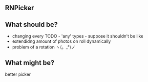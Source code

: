 ## RNPicker

## What should be?

 - changing every TODO - 'any' types - suppose it shouldn't be like   
 - extendidng amount of photos on roll dynamically
 - problem  of a rotation ヽ(。_°)ノ  

## What might be?
better picker

